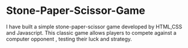 # Stone-Paper-Scissor-Game
I have built a simple stone-paper-scissor game developed by HTML,CSS and Javascript. This classic game allows players to compete against a computer opponent , testing their luck and strategy.
